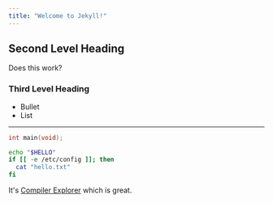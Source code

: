 ```yaml
---
title: "Welcome to Jekyll!"
---
```


## Second Level Heading

Does this work?

### Third Level Heading

* Bullet
* List

----

```c
int main(void);
```

```sh
echo "$HELLO"
if [[ -e /etc/config ]]; then
  cat "hello.txt"
fi
```

It's [Compiler Explorer](https://godbolt.org/) which is great.


